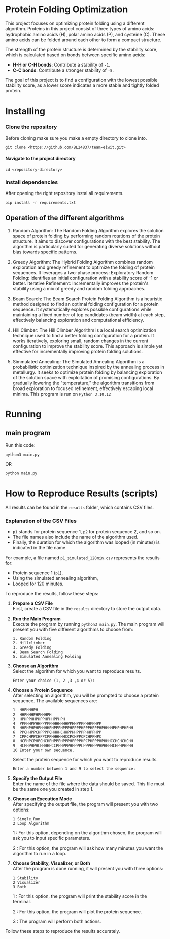 # Protein Folding Optimization

This project focuses on optimizing protein folding using a different algorithm. Proteins in this project consist of three types of amino acids: hydrophobic amino acids (H), polar amino acids (P), and cysteine (C). These amino acids can be folded around each other to form a compact structure.

The strength of the protein structure is determined by the stability score, which is calculated based on bonds between specific amino acids:
- **H-H or C-H bonds**: Contribute a stability of `-1`.
- **C-C bonds**: Contribute a stronger stability of `-5`.

The goal of this project is to find a configuration with the lowest possible stability score, as a lower score indicates a more stable and tightly folded protein.


# Installing

### Clone the repository
Before cloning make sure you make a empty directory to clone into.
```
git clone <https://github.com/BL24837/team-eiwit.git>
```

#### Navigate to the project directory
```
cd <repository-directory>
```

### Install dependencies
After opening the right repository instal all requirements.
```
pip install -r requirements.txt
```

## Operation of the different algorithms

1. Random Algorithm:
The Random Folding Algorithm explores the solution space of protein folding by performing random rotations of the protein structure. It aims to discover configurations with the best stability. The algorithm is particularly suited for generating diverse solutions without bias towards specific patterns.

2. Greedy Algorithm:
The Hybrid Folding Algorithm combines random exploration and greedy refinement to optimize the folding of protein sequences. It leverages a two-phase process:
Exploratory Random Folding: Identifies an initial configuration with a stability score of -1 or better.
Iterative Refinement: Incrementally improves the protein's stability using a mix of greedy and random folding approaches.

3. Beam Search:
The Beam Search Protein Folding Algorithm is a heuristic method designed to find an optimal folding configuration for a protein sequence. It systematically explores possible configurations while maintaining a fixed number of top candidates (beam width) at each step, effectively balancing exploration and computational efficiency.

4. Hill Climber:
The Hill Climber Algorithm is a local search optimization technique used to find a better folding configuration for a protein. It works iteratively, exploring small, random changes in the current configuration to improve the stability score. This approach is simple yet effective for incrementally improving protein folding solutions.

5. Simmulated Annealing:
The Simulated Annealing Algorithm is a probabilistic optimization technique inspired by the annealing process in metallurgy. It seeks to optimize protein folding by balancing exploration of the solution space with exploitation of promising configurations. By gradually lowering the "temperature," the algorithm transitions from broad exploration to focused refinement, effectively escaping local minima.
This program is run on ```Python 3.10.12```

# Running

## main program
Run this code:
```
python3 main.py
```
OR
```
python main.py
```

# How to Reproduce Results (scripts)

All results can be found in the `results` folder, which contains CSV files. 

### Explanation of the CSV Files
- `p1` stands for protein sequence 1, `p2` for protein sequence 2, and so on.
- The file names also include the name of the algorithm used.
- Finally, the duration for which the algorithm was looped (in minutes) is indicated in the file name.

For example, a file named `p1_simulated_120min.csv` represents the results for:
- Protein sequence 1 (`p1`),
- Using the simulated annealing algorithm,
- Looped for 120 minutes.


To reproduce the results, follow these steps:

1. **Prepare a CSV File**  
   First, create a CSV file in the `results` directory to store the output data.

2. **Run the Main Program**  
   Execute the program by running `python3 main.py`. The main program will present you with five different algorithms to choose from:

   ```
   1. Random Folding
   2. Hillclimber
   3. Greedy Folding
   4. Beam Search Folding
   5. Simulated Annealing Folding
   ```

3. **Choose an Algorithm**  
   Select the algorithm for which you want to reproduce results.
   ```
   Enter your choice (1, 2 ,3 ,4 or 5):
   ```


4. **Choose a Protein Sequence**  
   After selecting an algorithm, you will be prompted to choose a protein sequence. The available sequences are:
   
   ```
   1  HHPHHHPH
   2  HHPHHHPHPHHHPH
   3  HPHPPHHPHPPHPHHPPHPH
   4  PPPHHPPHHPPPPPHHHHHHHPPHHPPPPHHPPHPP
   5  HHPHPHPHPHHHHPHPPPHPPPHPPPPHPPPHPPPHPHHHHPHPHPHPHH
   6  PPCHHPPCHPPPPCHHHHCHHPPHHPPPPHHPPHPP
   7  CPPCHPPCHPPCPPHHHHHHCCPCHPPCPCHPPHPC
   8  HCPHPCPHPCHCHPHPPPHPPPHPPPPHPCPHPPPHPHHHCCHCHCHCHH
   9  HCPHPHPHCHHHHPCCPPHPPPHPPPPCPPPHPPPHPHHHHCHPHPHPHH
   10 Enter your own sequence.
   ```

   Select the protein sequence for which you want to reproduce results.
   
   ```
   Enter a number between 1 and 9 to select the sequence:
   ```

5. **Specify the Output File**  
   Enter the name of the file where the data should be saved. This file must be the same one you created in step 1.

6. **Choose an Execution Mode**  
   After specifying the output file, the program will present you with two options:
   
   ```
   1 Single Run
   2 Loop Algorithm
   ```

    1 : For this option, depending on the algorithm chosen, the program will ask you to input specific parameters.
    
    2 : For this option, the program will ask how many minutes you want the algorithm to run in a loop.
    
7. **Choose Stability, Visualizer, or Both**  
   After the program is done running, it will present you with three options:
   
   ```
   1 Stability
   2 Visualizer
   3 Both 
   ```

    1 : For this option, the program will print the stability score in the terminal.

    2 : For this option, the program will plot the protein sequence.

    3 : The program will perform both actions.

Follow these steps to reproduce the results accurately.